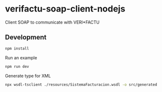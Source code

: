 # verifactu-soap-client-nodejs

Client SOAP to communicate with VERI\*FACTU

## Development

```bash
npm install
```

Run an example

```bash
npm run dev
```

Generate type for XML

```bash
npx wsdl-tsclient ./resources/SistemaFacturacion.wsdl -o src/generated
```
